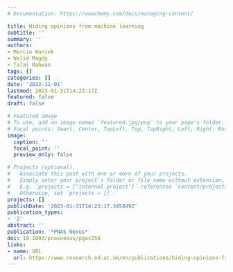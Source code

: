 ```yaml
---
# Documentation: https://wowchemy.com/docs/managing-content/

title: Hiding opinions from machine learning
subtitle: ''
summary: ''
authors:
- Marcin Waniek
- Walid Magdy
- Talal Rahwan
tags: []
categories: []
date: '2022-11-01'
lastmod: 2023-01-31T14:23:17Z
featured: false
draft: false

# Featured image
# To use, add an image named `featured.jpg/png` to your page's folder.
# Focal points: Smart, Center, TopLeft, Top, TopRight, Left, Right, BottomLeft, Bottom, BottomRight.
image:
  caption: ''
  focal_point: ''
  preview_only: false

# Projects (optional).
#   Associate this post with one or more of your projects.
#   Simply enter your project's folder or file name without extension.
#   E.g. `projects = ["internal-project"]` references `content/project/deep-learning/index.md`.
#   Otherwise, set `projects = []`.
projects: []
publishDate: '2023-01-31T14:23:17.345849Z'
publication_types:
- '2'
abstract: ''
publication: '*PNAS Nexus*'
doi: 10.1093/pnasnexus/pgac256
links:
- name: URL
  url: https://www.research.ed.ac.uk/en/publications/hiding-opinions-from-machine-learning
---
```

